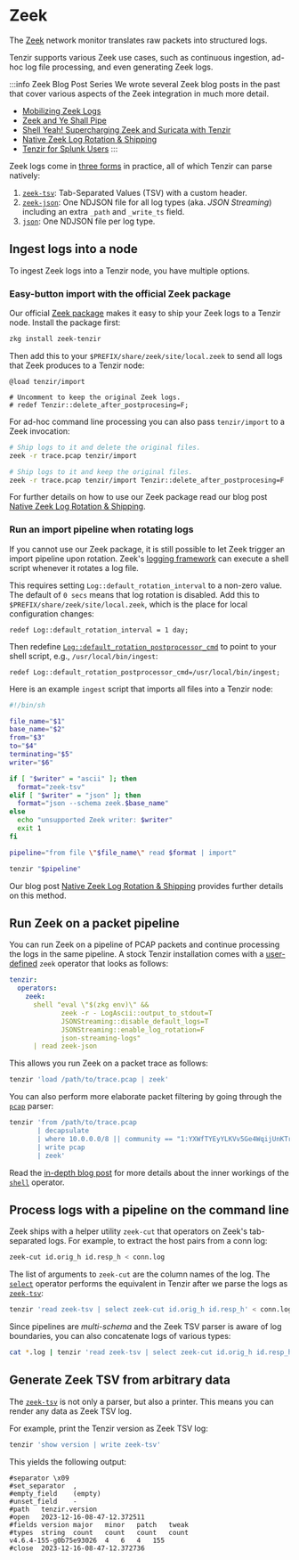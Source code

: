 # Zeek

The [Zeek](https://zeek.org) network monitor translates raw packets into
structured logs.

Tenzir supports various Zeek use cases, such as continuous ingestion, ad-hoc log
file processing, and even generating Zeek logs.

:::info Zeek Blog Post Series
We wrote several Zeek blog posts in the past that cover various aspects of the
Zeek integration in much more detail.
- [Mobilizing Zeek Logs](/blog/mobilizing-zeek-logs)
- [Zeek and Ye Shall Pipe](/blog/zeek-and-ye-shall-pipe)
- [Shell Yeah! Supercharging Zeek and Suricata with Tenzir](/blog/shell-yeah-supercharging-zeek-and-suricata-with-tenzir)
- [Native Zeek Log Rotation & Shipping](/blog/native-zeek-log-rotation-and-shipping)
- [Tenzir for Splunk Users](/blog/tenzir-for-splunk-users)
:::

Zeek logs come in [three forms](/blog/mobilizing-zeek-logs) in practice, all of
which Tenzir can parse natively:

1. [`zeek-tsv`](../formats/zeek-tsv.md): Tab-Separated Values (TSV) with a
   custom header.
2. [`zeek-json`](../formats/zeek-tsv.md): One NDJSON file for all log types
   (aka. *JSON Streaming*) including an extra `_path` and `_write_ts` field.
3. [`json`](../formats/json.md): One NDJSON file per log type.

## Ingest logs into a node

To ingest Zeek logs into a Tenzir node, you have multiple options.

### Easy-button import with the official Zeek package

Our official [Zeek package](https://github.com/tenzir/zeek-tenzir) makes it easy
to ship your Zeek logs to a Tenzir node. Install the package first:

```bash
zkg install zeek-tenzir
```

Then add this to your `$PREFIX/share/zeek/site/local.zeek` to send all logs that
Zeek produces to a Tenzir node:

```zeek
@load tenzir/import

# Uncomment to keep the original Zeek logs.
# redef Tenzir::delete_after_postprocesing=F;
```

For ad-hoc command line processing you can also pass `tenzir/import` to a Zeek
invocation:

```bash
# Ship logs to it and delete the original files.
zeek -r trace.pcap tenzir/import

# Ship logs to it and keep the original files.
zeek -r trace.pcap tenzir/import Tenzir::delete_after_postprocesing=F
```

For further details on how to use our Zeek package read our blog post [Native
Zeek Log Rotation & Shipping](/blog/native-zeek-log-rotation-and-shipping).

### Run an import pipeline when rotating logs

If you cannot use our Zeek package, it is still possible to let Zeek trigger an
import pipeline upon rotation. Zeek's [logging
framework](https://docs.zeek.org/en/master/frameworks/logging.html) can execute
a shell script whenever it rotates a log file.

This requires setting `Log::default_rotation_interval` to a non-zero value. The
default of `0 secs` means that log rotation is disabled. Add this to
`$PREFIX/share/zeek/site/local.zeek`, which is the place for local configuration
changes:

```
redef Log::default_rotation_interval = 1 day;
```

Then redefine
[`Log::default_rotation_postprocessor_cmd`](https://docs.zeek.org/en/master/scripts/base/frameworks/logging/main.zeek.html#id-Log::default_rotation_postprocessor_cmd)
to point to your shell script, e.g., `/usr/local/bin/ingest`:

```
redef Log::default_rotation_postprocessor_cmd=/usr/local/bin/ingest;
```

Here is an example `ingest` script that imports all files into a Tenzir node:

```bash title="ingest"
#!/bin/sh

file_name="$1"
base_name="$2"
from="$3"
to="$4"
terminating="$5"
writer="$6"

if [ "$writer" = "ascii" ]; then
  format="zeek-tsv"
elif [ "$writer" = "json" ]; then
  format="json --schema zeek.$base_name"
else
  echo "unsupported Zeek writer: $writer"
  exit 1
fi

pipeline="from file \"$file_name\" read $format | import"

tenzir "$pipeline"
```

Our blog post [Native Zeek Log Rotation &
Shipping](/blog/native-zeek-log-rotation-and-shipping) provides further details
on this method.

## Run Zeek on a packet pipeline

You can run Zeek on a pipeline of PCAP packets and continue processing the logs
in the same pipeline. A stock Tenzir installation comes with a
[user-defined](../language/user-defined-operators.md) `zeek` operator that looks
as follows:

```yaml title=tenzir.yaml
tenzir:
  operators:
    zeek:
      shell "eval \"$(zkg env)\" &&
             zeek -r - LogAscii::output_to_stdout=T
             JSONStreaming::disable_default_logs=T
             JSONStreaming::enable_log_rotation=F
             json-streaming-logs"
      | read zeek-json
```

This allows you run Zeek on a packet trace as follows:

```bash
tenzir 'load /path/to/trace.pcap | zeek'
```

You can also perform more elaborate packet filtering by going through the
[`pcap`](../formats/pcap.md) parser:

```bash
tenzir 'from /path/to/trace.pcap
       | decapsulate
       | where 10.0.0.0/8 || community == "1:YXWfTYEyYLKVv5Ge4WqijUnKTrM="
       | write pcap
       | zeek'
```

Read the [in-depth blog
post](/blog/shell-yeah-supercharging-zeek-and-suricata-with-tenzir) for more
details about the inner workings of the [`shell`](../operators/shell.md)
operator.

## Process logs with a pipeline on the command line

Zeek ships with a helper utility `zeek-cut` that operators on Zeek's
tab-separated logs. For example, to extract the host pairs from a conn log:

```bash
zeek-cut id.orig_h id.resp_h < conn.log
```

The list of arguments to `zeek-cut` are the column names of the log. The
[`select`](../operators/select.md) operator performs the equivalent in Tenzir
after we parse the logs as [`zeek-tsv`](../formats/zeek-tsv.md):

```bash
tenzir 'read zeek-tsv | select zeek-cut id.orig_h id.resp_h' < conn.log
```

Since pipelines are *multi-schema* and the Zeek TSV parser is aware of log
boundaries, you can also concatenate logs of various types:

```bash
cat *.log | tenzir 'read zeek-tsv | select zeek-cut id.orig_h id.resp_h'
```

## Generate Zeek TSV from arbitrary data

The [`zeek-tsv`](../formats/zeek-tsv.md) is not only a parser, but also a
printer. This means you can render any data as Zeek TSV log.

For example, print the Tenzir version as Zeek TSV log:

```bash
tenzir 'show version | write zeek-tsv'
```

This yields the following output:

```
#separator \x09
#set_separator	,
#empty_field	(empty)
#unset_field	-
#path	tenzir.version
#open	2023-12-16-08-47-12.372511
#fields	version	major	minor	patch	tweak
#types	string	count	count	count	count
v4.6.4-155-g0b75e93026	4	6	4	155
#close	2023-12-16-08-47-12.372736
```
